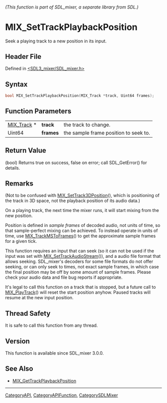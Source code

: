 ###### (This function is part of SDL_mixer, a separate library from SDL.)
# MIX_SetTrackPlaybackPosition

Seek a playing track to a new position in its input.

## Header File

Defined in [<SDL3_mixer/SDL_mixer.h>](https://github.com/libsdl-org/SDL_mixer/blob/main/include/SDL3_mixer/SDL_mixer.h)

## Syntax

```c
bool MIX_SetTrackPlaybackPosition(MIX_Track *track, Uint64 frames);
```

## Function Parameters

|                          |            |                                       |
| ------------------------ | ---------- | ------------------------------------- |
| [MIX_Track](MIX_Track) * | **track**  | the track to change.                  |
| Uint64                   | **frames** | the sample frame position to seek to. |

## Return Value

(bool) Returns true on success, false on error; call SDL_GetError() for
details.

## Remarks

(Not to be confused with
[MIX_SetTrack3DPosition](MIX_SetTrack3DPosition)(), which is positioning of
the track in 3D space, not the playback position of its audio data.)

On a playing track, the next time the mixer runs, it will start mixing from
the new position.

Position is defined in _sample frames_ of decoded audio, not units of time,
so that sample-perfect mixing can be achieved. To instead operate in units
of time, use [MIX_TrackMSToFrames](MIX_TrackMSToFrames)() to get the
approximate sample frames for a given tick.

This function requires an input that can seek (so it can not be used if the
input was set with [MIX_SetTrackAudioStream](MIX_SetTrackAudioStream)()),
and a audio file format that allows seeking. SDL_mixer's decoders for some
file formats do not offer seeking, or can only seek to times, not exact
sample frames, in which case the final position may be off by some amount
of sample frames. Please check your audio data and file bug reports if
appropriate.

It's legal to call this function on a track that is stopped, but a future
call to [MIX_PlayTrack](MIX_PlayTrack)() will reset the start position
anyhow. Paused tracks will resume at the new input position.

## Thread Safety

It is safe to call this function from any thread.

## Version

This function is available since SDL_mixer 3.0.0.

## See Also

- [MIX_GetTrackPlaybackPosition](MIX_GetTrackPlaybackPosition)

----
[CategoryAPI](CategoryAPI), [CategoryAPIFunction](CategoryAPIFunction), [CategorySDLMixer](CategorySDLMixer)

